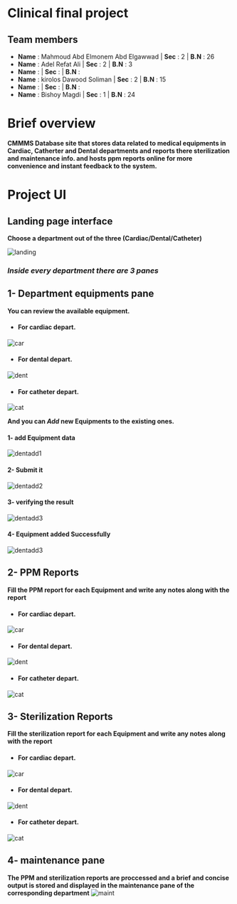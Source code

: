 # **Clinical final project**

## Team members

- **Name** : Mahmoud Abd Elmonem Abd Elgawwad | **Sec** : 2  | **B.N** : 26
- **Name** : Adel Refat Ali | **Sec** : 2 | **B.N** : 3 
- **Name** : | **Sec** : | **B.N** : 
- **Name** : kirolos Dawood Soliman | **Sec** : 2 | **B.N** : 15
- **Name** : | **Sec** : | **B.N** : 
- **Name** : Bishoy Magdi | **Sec** : 1 | **B.N** : 24 

# Brief overview
**CMMMS Database site that stores data related to medical equipments in Cardiac, Catherter and Dental departments and reports there sterilization and maintenance info. and hosts ppm reports online for more convenience and instant feedback to the system.**

# Project UI

## Landing page interface
**Choose a department out of the three (Cardiac/Dental/Catheter)**

![landing](./screenshots/homenew.png)
  
### _Inside every department there are 3 panes_
## 1- Department equipments pane
**You can review the available equipment.**

- #### For cardiac depart.
 ![car](./screenshots/cardiac.png)
- #### For dental depart.
 ![dent](./screenshots/dent.png)
 - #### For catheter depart.
 ![cat](./screenshots/cat.png)

**And you can _Add_ new Equipments to the existing ones.** 
#### 1- add Equipment data
![dentadd1](./screenshots/dentaddexample.png)
#### 2- Submit it
![dentadd2](./screenshots/dentaddexampleaddbutton.png)
#### 3- verifying the result
![dentadd3](./screenshots/dentaddsuccess.png)
#### 4- Equipment added Successfully
![dentadd3](./screenshots/dentaddedinwebapp.png)


 
 
 
 
 ## 2- PPM Reports
 **Fill the PPM report for each Equipment and write any notes along with the report**
 - #### For cardiac depart.
 ![car](./screenshots/cardiacppm.png)
- #### For dental depart.
 ![dent](./screenshots/addmainrep.png)
 - #### For catheter depart.
 ![cat](./screenshots/catppm.png)

 ## 3- Sterilization Reports
 **Fill the  sterilization report for each Equipment and write any notes along with the report**
 - #### For cardiac depart.
 ![car](./screenshots/cardiacster.png)
- #### For dental depart.
 ![dent](./screenshots/dentster.png)
 - #### For catheter depart.
 ![cat](./screenshots/catster.png)

 ## 4- maintenance pane 
 **The PPM and sterilization reports are proccessed and a brief and concise output is stored and displayed in the maintenance pane of the corresponding department**
 ![maint](./screenshots/maindentreport.png)